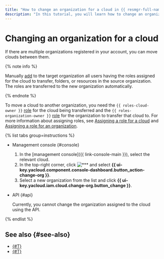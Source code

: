 ```yaml
---
title: "How to change an organization for a cloud in {{ resmgr-full-name }}"
description: "In this tutorial, you will learn how to change an organization for a cloud in {{ resmgr-full-name }}."
---
```


# Changing an organization for a cloud

If there are multiple organizations registered in your account, you can move clouds between them.

{% note info %}

Manually [add](../../../organization/operations/add-account.md) to the target organization all users having the roles assigned for the cloud to transfer, folders, or resources in the source organization. The roles are transferred to the new organization automatically.

{% endnote %}

To move a cloud to another organization, you need the `{{ roles-cloud-owner }}` [role](../../../organization/security/index.md#organization-manager-organizations-owner) for the cloud being transferred and the `{{ roles-organization-owner }}` [role](../../security/index.md#resource-manager-clouds-owner) for the organization to transfer that cloud to. For more information about assigning roles, see [Assigning a role for a cloud](set-access-bindings.md#access-to-user) and [Assigning a role for an organization](../../../organization/security/index.md#add-role).

{% list tabs group=instructions %}

- Management console {#console}

  1. In the [management console]({{ link-console-main }}), select the relevant cloud.
  1. In the top-right corner, click ![***](../../../_assets/console-icons/ellipsis.svg) and select **{{ ui-key.yacloud.component.console-dashboard.button_action-change-org }}**.
  1. Select a new organization from the list and click **{{ ui-key.yacloud.iam.cloud.change-org.button_change }}**.

- API {#api}

  Currently, you cannot change the organization assigned to the cloud using the API.

{% endlist %}

## See also {#see-also}

* [{#T}](../../../organization/operations/leave-organization.md)
* [{#T}](../../../organization/concepts/manage-services.md)

